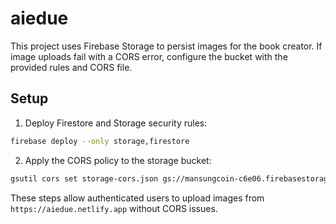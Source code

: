 # aiedue

This project uses Firebase Storage to persist images for the book creator.  If image uploads fail with a CORS error, configure the bucket with the provided rules and CORS file.

## Setup

1. Deploy Firestore and Storage security rules:

```sh
firebase deploy --only storage,firestore
```

2. Apply the CORS policy to the storage bucket:

```sh
gsutil cors set storage-cors.json gs://mansungcoin-c6e06.firebasestorage.app
```

These steps allow authenticated users to upload images from `https://aiedue.netlify.app` without CORS issues.
